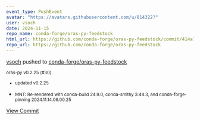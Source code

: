 ```yaml
---
event_type: PushEvent
avatar: "https://avatars.githubusercontent.com/u/814322?"
user: vsoch
date: 2024-11-15
repo_name: conda-forge/oras-py-feedstock
html_url: https://github.com/conda-forge/oras-py-feedstock/commit/414a79ac35dba89e13c650d744322a8e01cef749
repo_url: https://github.com/conda-forge/oras-py-feedstock
---
```


<a href='https://github.com/vsoch' target='_blank'>vsoch</a> pushed to <a href='https://github.com/conda-forge/oras-py-feedstock' target='_blank'>conda-forge/oras-py-feedstock</a>

<small>oras-py v0.2.25 (#30)

* updated v0.2.25

* MNT: Re-rendered with conda-build 24.9.0, conda-smithy 3.44.3, and conda-forge-pinning 2024.11.14.06.00.25</small>

<a href='https://github.com/conda-forge/oras-py-feedstock/commit/414a79ac35dba89e13c650d744322a8e01cef749' target='_blank'>View Commit</a>
